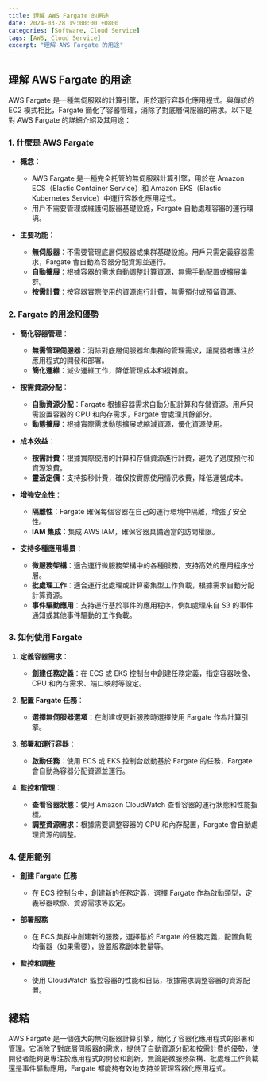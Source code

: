 ```yaml
---
title: 理解 AWS Fargate 的用途
date: 2024-03-28 19:00:00 +0800
categories: [Software, Cloud Service]
tags: [AWS, Cloud Service] 
excerpt: "理解 AWS Fargate 的用途"
---
```


## 理解 AWS Fargate 的用途

AWS Fargate 是一種無伺服器的計算引擎，用於運行容器化應用程式。與傳統的 EC2 模式相比，Fargate 簡化了容器管理，消除了對底層伺服器的需求。以下是對 AWS Fargate 的詳細介紹及其用途：

### **1. 什麼是 AWS Fargate**

- **概念**：
  - AWS Fargate 是一種完全托管的無伺服器計算引擎，用於在 Amazon ECS（Elastic Container Service）和 Amazon EKS（Elastic Kubernetes Service）中運行容器化應用程式。
  - 用戶不需要管理或維護伺服器基礎設施，Fargate 自動處理容器的運行環境。

- **主要功能**：
  - **無伺服器**：不需要管理底層伺服器或集群基礎設施。用戶只需定義容器需求，Fargate 會自動為容器分配資源並運行。
  - **自動擴展**：根據容器的需求自動調整計算資源，無需手動配置或擴展集群。
  - **按需計費**：按容器實際使用的資源進行計費，無需預付或預留資源。

### **2. Fargate 的用途和優勢**

- **簡化容器管理**：
  - **無需管理伺服器**：消除對底層伺服器和集群的管理需求，讓開發者專注於應用程式的開發和部署。
  - **簡化運維**：減少運維工作，降低管理成本和複雜度。

- **按需資源分配**：
  - **自動資源分配**：Fargate 根據容器需求自動分配計算和存儲資源。用戶只需設置容器的 CPU 和內存需求，Fargate 會處理其餘部分。
  - **動態擴展**：根據實際需求動態擴展或縮減資源，優化資源使用。

- **成本效益**：
  - **按需計費**：根據實際使用的計算和存儲資源進行計費，避免了過度預付和資源浪費。
  - **靈活定價**：支持按秒計費，確保按實際使用情況收費，降低運營成本。

- **增強安全性**：
  - **隔離性**：Fargate 確保每個容器在自己的運行環境中隔離，增強了安全性。
  - **IAM 集成**：集成 AWS IAM，確保容器具備適當的訪問權限。

- **支持多種應用場景**：
  - **微服務架構**：適合運行微服務架構中的各種服務，支持高效的應用程序分層。
  - **批處理工作**：適合運行批處理或計算密集型工作負載，根據需求自動分配計算資源。
  - **事件驅動應用**：支持運行基於事件的應用程序，例如處理來自 S3 的事件通知或其他事件驅動的工作負載。

### **3. 如何使用 Fargate**

1. **定義容器需求**：
   - **創建任務定義**：在 ECS 或 EKS 控制台中創建任務定義，指定容器映像、CPU 和內存需求、端口映射等設定。

2. **配置 Fargate 任務**：
   - **選擇無伺服器選項**：在創建或更新服務時選擇使用 Fargate 作為計算引擎。

3. **部署和運行容器**：
   - **啟動任務**：使用 ECS 或 EKS 控制台啟動基於 Fargate 的任務，Fargate 會自動為容器分配資源並運行。

4. **監控和管理**：
   - **查看容器狀態**：使用 Amazon CloudWatch 查看容器的運行狀態和性能指標。
   - **調整資源需求**：根據需要調整容器的 CPU 和內存配置，Fargate 會自動處理資源的調整。

### **4. 使用範例**

- **創建 Fargate 任務**
  - 在 ECS 控制台中，創建新的任務定義，選擇 Fargate 作為啟動類型，定義容器映像、資源需求等設定。

- **部署服務**
  - 在 ECS 集群中創建新的服務，選擇基於 Fargate 的任務定義，配置負載均衡器（如果需要），設置服務副本數量等。

- **監控和調整**
  - 使用 CloudWatch 監控容器的性能和日誌，根據需求調整容器的資源配置。

## **總結**

AWS Fargate 是一個強大的無伺服器計算引擎，簡化了容器化應用程式的部署和管理。它消除了對底層伺服器的需求，提供了自動資源分配和按需計費的優勢，使開發者能夠更專注於應用程式的開發和創新。無論是微服務架構、批處理工作負載還是事件驅動應用，Fargate 都能夠有效地支持並管理容器化應用程式。
